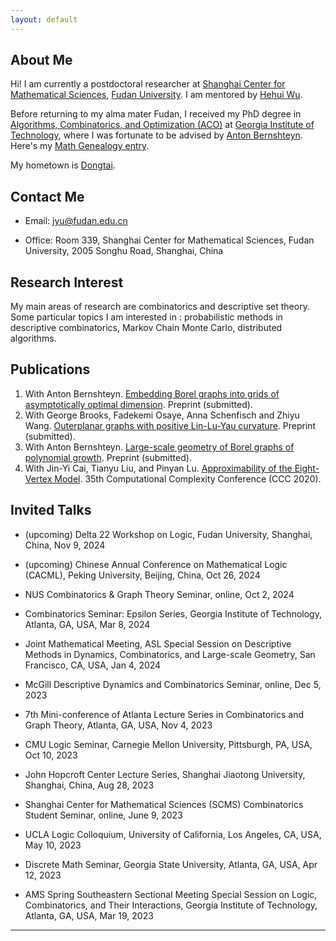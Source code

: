 ```yaml
---
layout: default
---
```


## About Me

Hi! I am currently a postdoctoral researcher at [Shanghai Center for Mathematical Sciences](https://scms.fudan.edu.cn/), [Fudan University](https://www.fudan.edu.cn/en/). I am mentored by [Hehui Wu](https://scholar.google.com/citations?user=vGY9WiEAAAAJ&hl=en).

Before returning to my alma mater Fudan, I received my PhD degree in [Algorithms, Combinatorics, and Optimization (ACO)](https://aco.gatech.edu/) at [Georgia Institute of Technology](https://www.gatech.edu/), where I was fortunate to be advised by [Anton Bernshteyn](https://bahtoh-math.github.io/). Here's my [Math Genealogy entry](https://genealogy.math.ndsu.nodak.edu/id.php?id=321109).

My hometown is [Dongtai](https://en.wikipedia.org/wiki/Dongtai).

## Contact Me

* Email: [jyu@fudan.edu.cn](mailto:jyu@fudan.edu.cn)
  
* Office: Room 339, Shanghai Center for Mathematical Sciences, Fudan University, 2005 Songhu Road, Shanghai, China

## Research Interest

My main areas of research are combinatorics and descriptive set theory.  Some particular topics I am interested in : probabilistic methods in descriptive combinatorics, Markov Chain Monte Carlo, distributed algorithms. 

## Publications

1. With Anton Bernshteyn. [Embedding Borel graphs into grids of asymptotically optimal dimension](https://arxiv.org/abs/2407.19785). Preprint (submitted). 
2. With George Brooks, Fadekemi Osaye, Anna Schenfisch and Zhiyu Wang. [Outerplanar graphs with positive Lin-Lu-Yau curvature](https://arxiv.org/abs/2403.04110). Preprint (submitted).
3. With Anton Bernshteyn. [Large-scale geometry of Borel graphs of polynomial growth](https://arxiv.org/abs/2302.04727). Preprint (submitted).
4. With Jin-Yi Cai, Tianyu Liu, and Pinyan Lu. [Approximability of the Eight-Vertex Model](https://drops.dagstuhl.de/storage/00lipics/lipics-vol169-ccc2020/LIPIcs.CCC.2020.4/LIPIcs.CCC.2020.4.pdf). 35th Computational Complexity Conference (CCC 2020).

## Invited Talks

* (upcoming) Delta 22 Workshop on Logic, Fudan University, Shanghai, China, Nov 9, 2024 

* (upcoming) Chinese Annual Conference on Mathematical Logic (CACML), Peking University, Beijing, China, Oct 26, 2024

* NUS Combinatorics & Graph Theory Seminar, online, Oct 2, 2024

* Combinatorics Seminar: Epsilon Series, Georgia Institute of Technology, Atlanta, GA, USA, Mar 8, 2024

* Joint Mathematical Meeting, ASL Special Session on Descriptive Methods in Dynamics, Combinatorics, and Large-scale Geometry, San Francisco, CA, USA, Jan 4, 2024

* McGill Descriptive Dynamics and Combinatorics Seminar, online, Dec 5, 2023

* 7th Mini-conference of Atlanta Lecture Series in Combinatorics and Graph Theory, Atlanta, GA, USA, Nov 4, 2023

* CMU Logic Seminar, Carnegie Mellon University, Pittsburgh, PA, USA, Oct 10, 2023

* John Hopcroft Center Lecture Series, Shanghai Jiaotong University, Shanghai, China, Aug 28, 2023

* Shanghai Center for Mathematical Sciences (SCMS) Combinatorics Student Seminar, online, June 9, 2023

* UCLA Logic Colloquium, University of California, Los Angeles, CA, USA, May 10, 2023

* Discrete Math Seminar, Georgia State University, Atlanta, GA, USA, Apr 12, 2023

* AMS Spring Southeastern Sectional Meeting Special Session on Logic, Combinatorics, and Their Interactions, Georgia Institute of Technology, Atlanta, GA, USA, Mar 19, 2023
  
---
